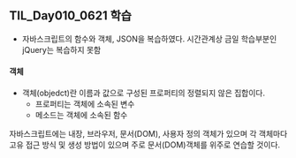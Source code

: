 ## TIL_Day010_0621 학습



- 자바스크립트의 함수와 객체, JSON을 복습하였다. 시간관계상 금일 학습부분인 jQuery는 복습하지 못함



#### 객체

- 객체(objedct)란 이름과 값으로 구성된 프로퍼티의 정렬되지 않은 집합이다.
  - 프로퍼티는 객체에 소속된 변수
  - 메소드는 객체에 소속된 함수



자바스크립트에는 내장, 브라우저, 문서(DOM), 사용자 정의 객체가 있으며 각 객체마다 고유 접근 방식 및 생성 방법이 있으며 주로 문서(DOM)객체를 위주로 연습할 것이다.
